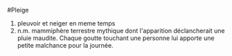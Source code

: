 #Pleige

1. pleuvoir et neiger en meme temps
2. n.m. mammiphère terrestre mythique dont l'apparition déclancherait une pluie maudite. Chaque goutte touchant une personne lui apporte une petite malchance pour la journée.
